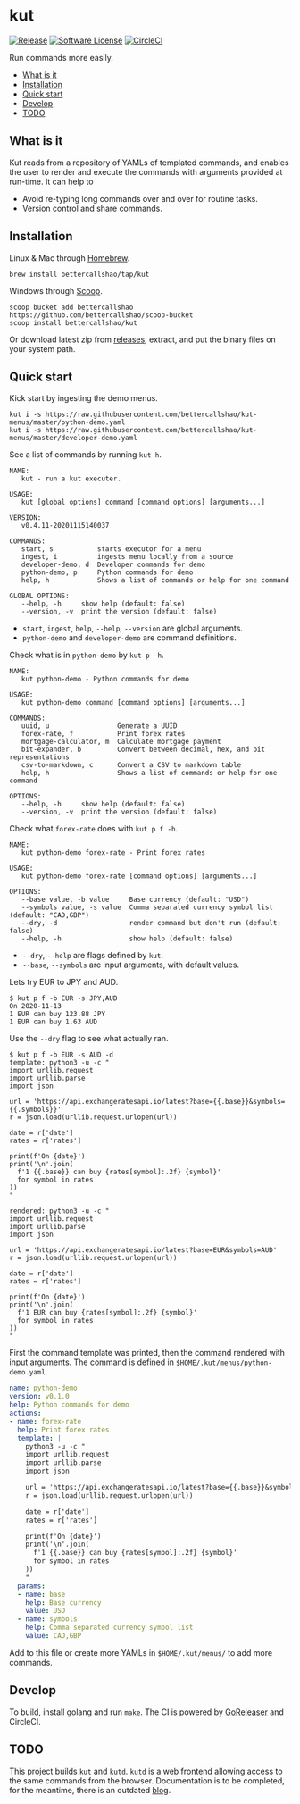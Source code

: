 # kut
[![Release](https://img.shields.io/github/release/bettercallshao/kut.svg)](https://github.com/bettercallshao/kut/releases/latest)
[![Software License](https://img.shields.io/badge/license-MIT-brightgreen.svg)](/LICENSE.md)
[![CircleCI](https://circleci.com/gh/bettercallshao/kut.svg?style=shield)](https://circleci.com/gh/bettercallshao/kut)

Run commands more easily.

* [What is it](#what-is-it)
* [Installation](#installation)
* [Quick start](#quick-start)
* [Develop](#develop)
* [TODO](#todo)

## What is it

Kut reads from a repository of YAMLs of templated commands, and enables the user to render and execute the commands with arguments provided at run-time. It can help to
* Avoid re-typing long commands over and over for routine tasks.
* Version control and share commands.

## Installation

Linux & Mac through [Homebrew](https://brew.sh/).
```
brew install bettercallshao/tap/kut
```

Windows through [Scoop](https://scoop.sh/).
```
scoop bucket add bettercallshao https://github.com/bettercallshao/scoop-bucket
scoop install bettercallshao/kut
```

Or download latest zip from [releases](https://github.com/bettercallshao/kut/releases), extract, and put the binary files on your system path.

## Quick start

Kick start by ingesting the demo menus.
```
kut i -s https://raw.githubusercontent.com/bettercallshao/kut-menus/master/python-demo.yaml
kut i -s https://raw.githubusercontent.com/bettercallshao/kut-menus/master/developer-demo.yaml
```

See a list of commands by running `kut h`.
```
NAME:
   kut - run a kut executer.

USAGE:
   kut [global options] command [command options] [arguments...]

VERSION:
   v0.4.11-20201115140037

COMMANDS:
   start, s           starts executor for a menu
   ingest, i          ingests menu locally from a source
   developer-demo, d  Developer commands for demo
   python-demo, p     Python commands for demo
   help, h            Shows a list of commands or help for one command

GLOBAL OPTIONS:
   --help, -h     show help (default: false)
   --version, -v  print the version (default: false)
```
* `start`, `ingest`, `help`, `--help`, `--version` are global arguments.
* `python-demo` and `developer-demo` are command definitions.

Check what is in `python-demo` by `kut p -h`.
```
NAME:
   kut python-demo - Python commands for demo

USAGE:
   kut python-demo command [command options] [arguments...]

COMMANDS:
   uuid, u                 Generate a UUID
   forex-rate, f           Print forex rates
   mortgage-calculator, m  Calculate mortgage payment
   bit-expander, b         Convert between decimal, hex, and bit representations
   csv-to-markdown, c      Convert a CSV to markdown table
   help, h                 Shows a list of commands or help for one command

OPTIONS:
   --help, -h     show help (default: false)
   --version, -v  print the version (default: false)
```

Check what `forex-rate` does with `kut p f -h`.
```
NAME:
   kut python-demo forex-rate - Print forex rates

USAGE:
   kut python-demo forex-rate [command options] [arguments...]

OPTIONS:
   --base value, -b value     Base currency (default: "USD")
   --symbols value, -s value  Comma separated currency symbol list (default: "CAD,GBP")
   --dry, -d                  render command but don't run (default: false)
   --help, -h                 show help (default: false)
```
* `--dry`, `--help` are flags defined by `kut`.
* `--base`, `--symbols` are input arguments, with default values.

Lets try EUR to JPY and AUD.
```
$ kut p f -b EUR -s JPY,AUD
On 2020-11-13
1 EUR can buy 123.88 JPY
1 EUR can buy 1.63 AUD
```

Use the `--dry` flag to see what actually ran.
```
$ kut p f -b EUR -s AUD -d
template: python3 -u -c "
import urllib.request
import urllib.parse
import json

url = 'https://api.exchangeratesapi.io/latest?base={{.base}}&symbols={{.symbols}}'
r = json.load(urllib.request.urlopen(url))

date = r['date']
rates = r['rates']

print(f'On {date}')
print('\n'.join(
  f'1 {{.base}} can buy {rates[symbol]:.2f} {symbol}'
  for symbol in rates
))
"

rendered: python3 -u -c "
import urllib.request
import urllib.parse
import json

url = 'https://api.exchangeratesapi.io/latest?base=EUR&symbols=AUD'
r = json.load(urllib.request.urlopen(url))

date = r['date']
rates = r['rates']

print(f'On {date}')
print('\n'.join(
  f'1 EUR can buy {rates[symbol]:.2f} {symbol}'
  for symbol in rates
))
"
```

First the command template was printed, then the command rendered with input arguments. The command is defined in `$HOME/.kut/menus/python-demo.yaml`.
```yaml
name: python-demo
version: v0.1.0
help: Python commands for demo
actions:
- name: forex-rate
  help: Print forex rates
  template: |
    python3 -u -c "
    import urllib.request
    import urllib.parse
    import json

    url = 'https://api.exchangeratesapi.io/latest?base={{.base}}&symbols={{.symbols}}'
    r = json.load(urllib.request.urlopen(url))

    date = r['date']
    rates = r['rates']

    print(f'On {date}')
    print('\n'.join(
      f'1 {{.base}} can buy {rates[symbol]:.2f} {symbol}'
      for symbol in rates
    ))
    "
  params:
  - name: base
    help: Base currency
    value: USD
  - name: symbols
    help: Comma separated currency symbol list
    value: CAD,GBP
```

Add to this file or create more YAMLs in `$HOME/.kut/menus/` to add more commands.

## Develop

To build, install golang and run `make`. The CI is powered by [GoReleaser](https://goreleaser.com/) and CircleCI.

## TODO

This project builds `kut` and `kutd`. `kutd` is a web frontend allowing access to the same commands from the browser. Documentation is to be completed, for the meantime, there is an outdated [blog](https://medium.com/@bettercallshao/kut-free-ui-for-everyone-a262a82c5bab).